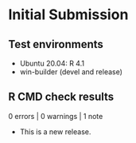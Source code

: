 # Initial Submission 

## Test environments

* Ubuntu 20.04: R 4.1
* win-builder (devel and release)

## R CMD check results

0 errors | 0 warnings | 1 note

* This is a new release.
